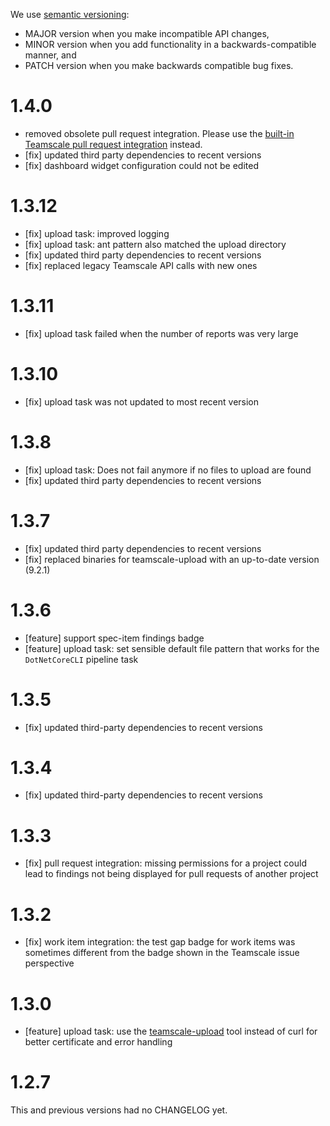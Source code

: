 We use [semantic versioning](http://semver.org/):

- MAJOR version when you make incompatible API changes,
- MINOR version when you add functionality in a backwards-compatible manner, and
- PATCH version when you make backwards compatible bug fixes.

# 1.4.0
- removed obsolete pull request integration. Please use the [built-in Teamscale pull request integration](https://docs.teamscale.com/howto/connecting-version-control-system/azure-devops-git/) instead.
- [fix] updated third party dependencies to recent versions
- [fix] dashboard widget configuration could not be edited

# 1.3.12
- [fix] upload task: improved logging
- [fix] upload task: ant pattern also matched the upload directory
- [fix] updated third party dependencies to recent versions
- [fix] replaced legacy Teamscale API calls with new ones

# 1.3.11
- [fix] upload task failed when the number of reports was very large

# 1.3.10
- [fix] upload task was not updated to most recent version

# 1.3.8

- [fix] upload task: Does not fail anymore if no files to upload are found
- [fix] updated third party dependencies to recent versions

# 1.3.7

- [fix] updated third party dependencies to recent versions
- [fix] replaced binaries for teamscale-upload with an up-to-date version (9.2.1) 

# 1.3.6

- [feature] support spec-item findings badge
- [feature] upload task: set sensible default file pattern that works for the `DotNetCoreCLI` pipeline task

# 1.3.5
- [fix] updated third-party dependencies to recent versions

# 1.3.4
- [fix] updated third-party dependencies to recent versions

# 1.3.3
- [fix] pull request integration: missing permissions for a project could lead to findings not being displayed for pull requests of another project

# 1.3.2
- [fix] work item integration: the test gap badge for work items was sometimes different from the badge shown in the Teamscale issue perspective

# 1.3.0

- [feature] upload task: use the [teamscale-upload](https://github.com/cqse/teamscale-upload) tool instead of curl for better certificate and error handling

# 1.2.7

This and previous versions had no CHANGELOG yet.


